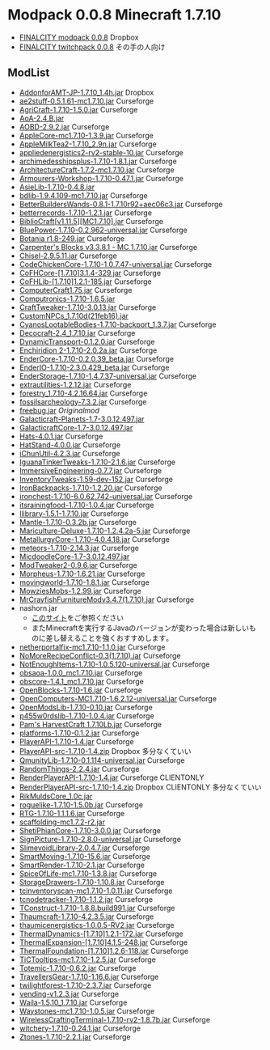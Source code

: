 
# Modpack 0.0.8 Minecraft 1.7.10
 - [FINALCITY modpack 0.0.8](https://www.dropbox.com/s/27ak4mksri5fvq1/finalcitymodconfig0.0.8.zip?dl=0) Dropbox  
 - [FINALCITY twitchpack 0.0.8](Finalcitytwitch.zip) その手の人向け

## ModList
 - [AddonforAMT-JP-1.7.10_1.4h.jar](https://www.dropbox.com/sh/6f50pthzwuf9bhh/AADRUPXRXjg4f3fA4FlbP5m0a?dl=0) Dropbox
 - [ae2stuff-0.5.1.61-mc1.7.10.jar](https://minecraft.curseforge.com/projects/ae2-stuff/files/2272496) Curseforge
 - [AgriCraft-1.7.10-1.5.0.jar](https://minecraft.curseforge.com/projects/agricraft/files/2284130) Curseforge
 - [AoA-2.4.B.jar](https://adventofascension.gamepedia.com/Download)
 - [AOBD-2.9.2.jar](https://minecraft.curseforge.com/projects/another-one-bites-the-dust/files/2305237) Curseforge
 - [AppleCore-mc1.7.10-1.3.9.jar](https://minecraft.curseforge.com/projects/applecore/files/2391966) Curseforge
 - [AppleMilkTea2-1.7.10_2.9n.jar](https://minecraft.curseforge.com/projects/applemilktea2/files/2341197) Curseforge
 - [appliedenergistics2-rv2-stable-10.jar](https://minecraft.curseforge.com/projects/applied-energistics-2/files/2245762) Curseforge
 - [archimedesshipsplus-1.7.10-1.8.1.jar](https://minecraft.curseforge.com/projects/davincis-vessels/files/2282145) Curseforge
 - [ArchitectureCraft-1.7.2-mc1.7.10.jar](https://minecraft.curseforge.com/projects/architecturecraft/files/2352554) Curseforge
 - [Armourers-Workshop-1.7.10-0.47.1.jar](https://minecraft.curseforge.com/projects/armourers-workshop/files/2479740) Curseforge
 - [AsieLib-1.7.10-0.4.8.jar](https://files.vexatos.com/AsieLib/AsieLib-1.7.10-0.4.8.jar)
 - [bdlib-1.9.4.109-mc1.7.10.jar](https://minecraft.curseforge.com/projects/bdlib/files/2269259) Curseforge
 - [BetterBuildersWands-0.8.1-1.7.10r92+aec06c3.jar](https://minecraft.curseforge.com/projects/better-builders-wands/files/2356820) Curseforge
 - [betterrecords-1.7.10-1.2.1.jar](https://minecraft.curseforge.com/projects/better-records/files/2326456) Curseforge
 - [BiblioCraft\[v1.11.5\]\[MC1.7.10\].jar](https://minecraft.curseforge.com/projects/bibliocraft/files/2300352) Curseforge
 - [BluePower-1.7.10-0.2.962-universal.jar](https://minecraft.curseforge.com/projects/blue-power/files/2251307) Curseforge
 - [Botania r1.8-249.jar](https://minecraft.curseforge.com/projects/botania/files/2283837) Curseforge
 - [Carpenter's Blocks v3.3.8.1 - MC 1.7.10.jar](https://minecraft.curseforge.com/projects/carpenters-blocks/files) Curseforge
 - [Chisel-2.9.5.11.jar](https://minecraft.curseforge.com/projects/chisel/files/2287442) Curseforge
 - [CodeChickenCore-1.7.10-1.0.7.47-universal.jar](https://minecraft.curseforge.com/projects/codechickencore/files/2262089) Curseforge
 - [CoFHCore-\[1.7.10\]3.1.4-329.jar](https://minecraft.curseforge.com/projects/cofhcore/files/2388750) Curseforge
 - [CoFHLib-\[1.7.10\]1.2.1-185.jar](https://minecraft.curseforge.com/projects/cofh-lib/files/2388747) Curseforge
 - [ComputerCraft1.75.jar](https://minecraft.curseforge.com/projects/computercraft/files/2269339) Curseforge
 - [Computronics-1.7.10-1.6.5.jar](http://files.vexatos.com/Computronics/Computronics-1.12.1-1.6.5.jar)
 - [CraftTweaker-1.7.10-3.0.13.jar](https://minecraft.curseforge.com/projects/crafttweaker/files/2338487) Curseforge
 - [CustomNPCs_1.7.10d(21feb16).jar](http://minecraft-forum.net/v/file/7b3eb1f4)
 - [CyanosLootableBodies-1.7.10-backport_1.3.7.jar](https://minecraft.curseforge.com/projects/drcyanos-lootable-bodies/files/2276543) Curseforge
 - [Decocraft-2.4_1.7.10.jar](https://minecraft.curseforge.com/projects/decocraft2/files/2402069) Curseforge
 - [DynamicTransport-0.1.2.0.jar](https://minecraft.curseforge.com/projects/dynamic-transport/files/2230737) Curseforge
 - [Enchiridion 2-1.7.10-2.0.2a.jar](https://minecraft.curseforge.com/projects/enchiridion/files/2242855) Curseforge
 - [EnderCore-1.7.10-0.2.0.39_beta.jar](https://minecraft.curseforge.com/projects/endercore/files/2331048) Curseforge
 - [EnderIO-1.7.10-2.3.0.429_beta.jar](https://minecraft.curseforge.com/projects/ender-io/files/2322348) Curseforge
 - [EnderStorage-1.7.10-1.4.7.37-universal.jar](https://minecraft.curseforge.com/projects/ender-storage/files/2262092) Curseforge
 - [extrautilities-1.2.12.jar](https://minecraft.curseforge.com/projects/extra-utilities/files/2264383) Curseforge
 - [forestry_1.7.10-4.2.16.64.jar](https://minecraft.curseforge.com/projects/forestry/files/2333823) Curseforge
 - [fossilsarcheology-7.3.2.jar](https://minecraft.curseforge.com/projects/fossils-and-archeology-revival/files/2321502) Curseforge
 - [freebug.jar](https://github.com/finalcity/freebug.jar) *Originalmod*
 - [Galacticraft-Planets-1.7-3.0.12.497.jar](http://ci.micdoodle8.com/job/Galacticraft-1.7/497/artifact/Forge/build/libs/Galacticraft-Planets-1.7-3.0.12.497.jar)
 - [GalacticraftCore-1.7-3.0.12.497.jar](http://ci.micdoodle8.com/job/Galacticraft-1.7/497/artifact/Forge/build/libs/GalacticraftCore-1.7-3.0.12.497.jar)
 - [Hats-4.0.1.jar](https://minecraft.curseforge.com/projects/hats/files/2232170) Curseforge
 - [HatStand-4.0.0.jar](https://minecraft.curseforge.com/projects/hat-stand/files/2232181) Curseforge
 - [iChunUtil-4.2.3.jar](https://minecraft.curseforge.com/projects/ichunutil/files/2338148) Curseforge
 - [IguanaTinkerTweaks-1.7.10-2.1.6.jar](https://minecraft.curseforge.com/projects/iguanas-tinker-tweaks/files/2288329) Curseforge
 - [ImmersiveEngineering-0.7.7.jar](https://minecraft.curseforge.com/projects/immersive-engineering/files/2299019) Curseforge
 - [InventoryTweaks-1.59-dev-152.jar](https://minecraft.curseforge.com/projects/inventory-tweaks/files/2210792) Curseforge
 - [IronBackpacks-1.7.10-1.2.20.jar](https://minecraft.curseforge.com/projects/iron-backpacks/files/2339301) Curseforge
 - [ironchest-1.7.10-6.0.62.742-universal.jar](https://minecraft.curseforge.com/projects/iron-chests/files/2230908) Curseforge
 - [itsrainingfood-1.7.10-1.0.4.jar](https://minecraft.curseforge.com/projects/its-raining-food/files/2302637) Curseforge
 - [llibrary-1.5.1-1.7.10.jar](https://minecraft.curseforge.com/projects/llibrary/files/2319767) Curseforge
 - [Mantle-1.7.10-0.3.2b.jar](https://minecraft.curseforge.com/projects/mantle/files/2264244) Curseforge
 - [Mariculture-Deluxe-1.7.10-1.2.4.2a-5.jar](https://minecraft.curseforge.com/projects/mariculture/files/2309889) Curseforge
 - [MetallurgyCore-1.7.10-4.0.4.18.jar](https://minecraft.curseforge.com/projects/metallurgy-core/files/2215714) Curseforge
 - [meteors-1.7.10-2.14.3.jar](https://minecraft.curseforge.com/projects/falling-meteors-mod/files/2242266) Curseforge
 - [MicdoodleCore-1.7-3.0.12.497.jar](http://ci.micdoodle8.com/job/Galacticraft-1.7/497/artifact/Forge/build/libs/MicdoodleCore-1.7-3.0.12.497.jar)
 - [ModTweaker2-0.9.6.jar](https://minecraft.curseforge.com/projects/modtweaker/files/2313730) Curseforge
 - [Morpheus-1.7.10-1.6.21.jar](https://minecraft.curseforge.com/projects/morpheus/files/2280761) Curseforge
 - [movingworld-1.7.10-1.8.1.jar](https://minecraft.curseforge.com/projects/movingworld/files/2282144) Curseforge
 - [MowziesMobs-1.2.99.jar](https://minecraft.curseforge.com/projects/mowzies-mobs/files/2327392) Curseforge
 - [MrCrayfishFurnitureModv3.4.7(1.7.10).jar](https://minecraft.curseforge.com/projects/mrcrayfish-furniture-mod/files/2221679) Curseforge
 - nashorn.jar
   - [このサイト](http://customnpcs-jp.game-info.wiki/d/%A5%B9%A5%AF%A5%EA%A5%D7%A5%C8%A4%CE%C6%B3%C6%FE)をご参照ください
   - またMinecraftを実行するJavaのバージョンが変わった場合は新しいものに差し替えることを強くおすすめします｡
 - [netherportalfix-mc1.7.10-1.1.0.jar](https://minecraft.curseforge.com/projects/netherportalfix/files/2279400) Curseforge
 - [NoMoreRecipeConflict-0.3(1.7.10).jar](https://minecraft.curseforge.com/projects/stimmedcow-nomorerecipeconflict/files/2267374) Curseforge
 - [NotEnoughItems-1.7.10-1.0.5.120-universal.jar](https://minecraft.curseforge.com/projects/notenoughitems/files/2302312) Curseforge
 - [obsaoa-1.0.0_mc1.7.10.jar](https://minecraft.curseforge.com/projects/obscore/files/2338946) Curseforge
 - [obscore-1.4.1_mc1.7.10.jar](https://minecraft.curseforge.com/projects/obsaoa/files/2338961) Curseforge
 - [OpenBlocks-1.7.10-1.6.jar](https://minecraft.curseforge.com/projects/openblocks/files/2386733) Curseforge
 - [OpenComputers-MC1.7.10-1.6.2.12-universal.jar](https://minecraft.curseforge.com/projects/opencomputers/files/2385983) Curseforge
 - [OpenModsLib-1.7.10-0.10.jar](https://minecraft.curseforge.com/projects/openmodslib/files/2386726) Curseforge
 - [p455w0rdslib-1.7.10-1.0.4.jar](https://minecraft.curseforge.com/projects/p455w0rds-library/files/2359471) Curseforge
 - [Pam's HarvestCraft 1.7.10Lb.jar](https://minecraft.curseforge.com/projects/pams-harvestcraft/files/2270206) Curseforge
 - [platforms-1.7.10-0.1.2.jar](https://minecraft.curseforge.com/projects/platforms/files/2309925) Curseforge
 - [PlayerAPI-1.7.10-1.4.jar](https://minecraft.curseforge.com/projects/player-api/files/2248928) Curseforge
 - [PlayerAPI-src-1.7.10-1.4.zip](https://www.dropbox.com/sh/wfd5j8p3hp6rhmd/AACRgjxNT176S1cma_MijD_Fa?preview=MC%201.7.10%20-%20Player%20API%20core%201.4.zip) Dropbox 多分なくていい
 - [QmunityLib-1.7.10-0.1.114-universal.jar](https://minecraft.curseforge.com/projects/qmunitylib/files/2241123) Curseforge
 - [RandomThings-2.2.4.jar](https://minecraft.curseforge.com/projects/random-things/files/2225310) Curseforge
 - [RenderPlayerAPI-1.7.10-1.4.jar](https://minecraft.curseforge.com/projects/render-player-api/files/2248933) Curseforge CLIENTONLY
 - [RenderPlayerAPI-src-1.7.10-1.4.zip](https://www.dropbox.com/sh/2nfhgvo4nh037xp/AADeghcvD5uON-c-uFuGUL6Ja?preview=MC%201.7.10%20-%20Render%20Player%20API%20core%201.4.zip) Dropbox CLIENTONLY 多分なくていい
 - [RikMuldsCore_1.0c.jar](http://www.rikmuld.com/download/corerm/1.0c)
 - [roguelike-1.7.10-1.5.0b.jar](https://minecraft.curseforge.com/projects/roguelike-dungeons/files/2294894) Curseforge
 - [RTG-1.7.10-1.1.1.6.jar](https://minecraft.curseforge.com/projects/realistic-terrain-generation/files/2445079) Curseforge
 - [scaffolding-mc1.7.2-r2.jar](http://forum.minecraftuser.jp/download/file.php?id=40001)
 - [ShetiPhianCore-1.7.10-3.0.0.jar](https://minecraft.curseforge.com/projects/shetiphiancore/files/2307704) Curseforge
 - [SignPicture-1.7.10-2.8.0-universal.jar](https://minecraft.curseforge.com/projects/signpicture/files/2450569) Curseforge
 - [SlimevoidLibrary-2.0.4.7.jar](https://minecraft.curseforge.com/projects/slimevoid-library/files/2230809) Curseforge
 - [SmartMoving-1.7.10-15.6.jar](https://minecraft.curseforge.com/projects/smart-moving/files/2248946) Curseforge
 - [SmartRender-1.7.10-2.1.jar](https://minecraft.curseforge.com/projects/smart-render/files/2248949) Curseforge
 - [SpiceOfLife-mc1.7.10-1.3.8.jar](https://minecraft.curseforge.com/projects/the-spice-of-life/files/2386931) Curseforge
 - [StorageDrawers-1.7.10-1.10.8.jar](https://minecraft.curseforge.com/projects/storage-drawers/files/2355230) Curseforge
 - [tcinventoryscan-mc1.7.10-1.0.11.jar](https://minecraft.curseforge.com/projects/thaumcraft-inventory-scanning/files/2286894) Curseforge
 - [tcnodetracker-1.7.10-1.1.2.jar](https://minecraft.curseforge.com/projects/thaumcraft-node-tracker/files/2247224) Curseforge
 - [TConstruct-1.7.10-1.8.8.build991.jar](https://minecraft.curseforge.com/projects/tinkers-construct/files/2277012) Curseforge
 - [Thaumcraft-1.7.10-4.2.3.5.jar](https://minecraft.curseforge.com/projects/thaumcraft/files/2227552) Curseforge
 - [thaumicenergistics-1.0.0.5-RV2.jar](https://minecraft.curseforge.com/projects/thaumic-energistics/files/2364447) Curseforge
 - [ThermalDynamics-\[1.7.10\]1.2.1-172.jar](https://minecraft.curseforge.com/projects/thermal-dynamics/files/2388756) Curseforge
 - [ThermalExpansion-\[1.7.10\]4.1.5-248.jar](https://minecraft.curseforge.com/projects/thermalexpansion/files/2388758) Curseforge
 - [ThermalFoundation-\[1.7.10\]1.2.6-118.jar](https://minecraft.curseforge.com/projects/thermal-foundation/files/2388752) Curseforge
 - [TiCTooltips-mc1.7.10-1.2.5.jar](https://minecraft.curseforge.com/projects/tic-tooltips/files/2246472) Curseforge
 - [Totemic-1.7.10-0.6.2.jar](https://minecraft.curseforge.com/projects/totemic/files/2273691) Curseforge
 - [TravellersGear-1.7.10-1.16.6.jar](https://minecraft.curseforge.com/projects/travellers-gear/files/2262112) Curseforge
 - [twilightforest-1.7.10-2.3.7.jar](https://minecraft.curseforge.com/projects/the-twilight-forest/files/2238492) Curseforge
 - [vending-v1.2.3.jar](https://minecraft.curseforge.com/projects/vending-block/files/2289924) Curseforge
 - [Waila-1.5.10_1.7.10.jar](https://minecraft.curseforge.com/projects/waila/files/2230518) Curseforge
 - [Waystones-mc1.7.10-1.0.5.jar](https://minecraft.curseforge.com/projects/waystones/files/2424015) Curseforge
 - [WirelessCraftingTerminal-1.7.10-rv2-1.8.7b.jar](https://minecraft.curseforge.com/projects/wireless-crafting-terminal/files/2307155) Curseforge
 - [witchery-1.7.10-0.24.1.jar](https://minecraft.curseforge.com/projects/witchery/files/2234410) Curseforge
 - [Ztones-1.7.10-2.2.1.jar](https://minecraft.curseforge.com/projects/ztones/files/2223720) Curseforge
